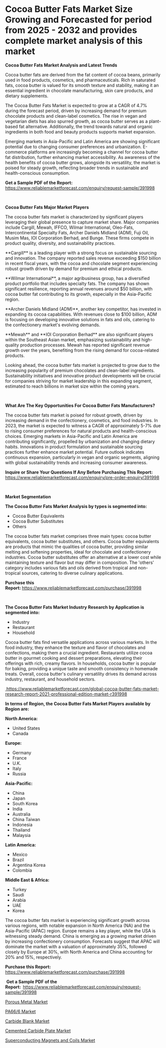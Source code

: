 <p><h1>Cocoa Butter Fats Market Size Growing and Forecasted for period from 2025 - 2032 and provides complete market analysis of this market</h1></p><p><strong>Cocoa Butter Fats Market Analysis and Latest Trends</strong></p>
<p><p>Cocoa butter fats are derived from the fat content of cocoa beans, primarily used in food products, cosmetics, and pharmaceuticals. Rich in saturated fats, cocoa butter is valued for its smooth texture and stability, making it an essential ingredient in chocolate manufacturing, skin care products, and dietary supplements. </p><p>The Cocoa Butter Fats Market is expected to grow at a CAGR of 4.7% during the forecast period, driven by increasing demand for premium chocolate products and clean-label cosmetics. The rise in vegan and vegetarian diets has also spurred growth, as cocoa butter serves as a plant-based fat alternative. Additionally, the trend towards natural and organic ingredients in both food and beauty products supports market expansion. </p><p>Emerging markets in Asia-Pacific and Latin America are showing significant potential due to changing consumer preferences and urbanization. E-commerce platforms are increasingly becoming a channel for cocoa butter fat distribution, further enhancing market accessibility. As awareness of the health benefits of cocoa butter grows, alongside its versatility, the market is poised for steady growth, reflecting broader trends in sustainable and health-conscious consumption.</p></p>
<p><strong>Get a Sample PDF of the Report:&nbsp;</strong> <a href="https://www.reliablemarketforecast.com/enquiry/request-sample/391998?utm_campaign=1130&utm_medium=2&utm_source=Github&utm_content=ia&utm_term=29032025&utm_id=cocoa-butter-fats">https://www.reliablemarketforecast.com/enquiry/request-sample/391998</a></p>
<p>&nbsp;</p>
<p><strong>Cocoa Butter Fats Major Market Players</strong></p>
<p><p>The cocoa butter fats market is characterized by significant players leveraging their global presence to capture market share. Major companies include Cargill, Mewah, IFFCO, Wilmar International, Oleo-Fats, Intercontinental Specialty Fats, Archer Daniels Midland (ADM), Fuji Oil, Musim Mas, IOI Corporation Berhad, and Bunge. These firms compete in product quality, diversity, and sustainability practices.</p><p>**Cargill** is a leading player with a strong focus on sustainable sourcing and innovation. The company reported sales revenue exceeding $150 billion in recent fiscal years, with the cocoa and chocolate segment experiencing robust growth driven by demand for premium and ethical products.</p><p>**Wilmar International**, a major agribusiness group, has a diversified product portfolio that includes specialty fats. The company has shown significant resilience, reporting annual revenues around $50 billion, with cocoa butter fat contributing to its growth, especially in the Asia-Pacific region.</p><p>**Archer Daniels Midland (ADM)**, another key competitor, has invested in expanding its cocoa capabilities. With revenues close to $100 billion, ADM is focusing on developing innovative solutions in fats and oils, catering to the confectionery market's evolving demands.</p><p>**Mewah** and **IOI Corporation Berhad** are also significant players within the Southeast Asian market, emphasizing sustainability and high-quality production processes. Mewah has reported significant revenue growth over the years, benefiting from the rising demand for cocoa-related products.</p><p>Looking ahead, the cocoa butter fats market is projected to grow due to the increasing popularity of premium chocolates and clean-label ingredients. Sustainability initiatives and innovative product developments will be crucial for companies striving for market leadership in this expanding segment, estimated to reach billions in market size within the coming years.</p></p>
<p>&nbsp;</p>
<p><strong>What Are The Key Opportunities For Cocoa Butter Fats Manufacturers?</strong></p>
<p><p>The cocoa butter fats market is poised for robust growth, driven by increasing demand in the confectionery, cosmetics, and food industries. In 2023, the market is expected to witness a CAGR of approximately 5-7% due to rising consumer preferences for natural products and health-conscious choices. Emerging markets in Asia-Pacific and Latin America are contributing significantly, propelled by urbanization and changing dietary habits. Innovations in product formulation and sustainable sourcing practices further enhance market potential. Future outlook indicates continuous expansion, particularly in vegan and organic segments, aligning with global sustainability trends and increasing consumer awareness.</p></p>
<p><strong>Inquire or Share Your Questions If Any Before Purchasing This Report:</strong> <a href="https://www.reliablemarketforecast.com/enquiry/pre-order-enquiry/391998?utm_campaign=1130&utm_medium=2&utm_source=Github&utm_content=ia&utm_term=29032025&utm_id=cocoa-butter-fats">https://www.reliablemarketforecast.com/enquiry/pre-order-enquiry/391998</a></p>
<p>&nbsp;</p>
<p><strong>Market Segmentation</strong></p>
<p><strong>The Cocoa Butter Fats Market Analysis by types is segmented into:</strong></p>
<p><ul><li>Cocoa Butter Equivalents</li><li>Cocoa Butter Substitutes</li><li>Others</li></ul></p>
<p><p>The cocoa butter fats market comprises three main types: cocoa butter equivalents, cocoa butter substitutes, and others. Cocoa butter equivalents are products that mimic the qualities of cocoa butter, providing similar melting and softening properties, ideal for chocolate and confectionery industries. Cocoa butter substitutes offer an alternative at a lower cost while maintaining texture and flavor but may differ in composition. The 'others' category includes various fats and oils derived from tropical and non-tropical sources, catering to diverse culinary applications.</p></p>
<p><strong>Purchase this Report:&nbsp;</strong><a href="https://www.reliablemarketforecast.com/purchase/391998?utm_campaign=1130&utm_medium=2&utm_source=Github&utm_content=ia&utm_term=29032025&utm_id=cocoa-butter-fats">https://www.reliablemarketforecast.com/purchase/391998</a></p>
<p>&nbsp;</p>
<p><strong>The Cocoa Butter Fats Market Industry Research by Application is segmented into:</strong></p>
<p><ul><li>Industry</li><li>Restaurant</li><li>Household</li></ul></p>
<p><p>Cocoa butter fats find versatile applications across various markets. In the food industry, they enhance the texture and flavor of chocolates and confections, making them a crucial ingredient. Restaurants utilize cocoa butter in gourmet cooking and dessert preparations, elevating their offerings with rich, creamy flavors. In households, cocoa butter is popular for baking, providing a unique taste and smooth consistency in homemade treats. Overall, cocoa butter's culinary versatility drives its demand across industry, restaurant, and household sectors.</p></p>
<p><a href="https://www.reliablemarketforecast.com/global-cocoa-butter-fats-market-research-report-2021-professional-edition-market-r391998?utm_campaign=1130&utm_medium=2&utm_source=Github&utm_content=ia&utm_term=29032025&utm_id=cocoa-butter-fats">&nbsp;https://www.reliablemarketforecast.com/global-cocoa-butter-fats-market-research-report-2021-professional-edition-market-r391998</a></p>
<p><strong>In terms of Region, the Cocoa Butter Fats Market Players available by Region are:</strong></p>
<p>
    <p> <strong> North America: </strong>
        <ul>
            <li>United States</li>
            <li>Canada</li>
        </ul>
        </p> 
    <p> <strong> Europe: </strong>
        <ul>
            <li>Germany</li>
            <li>France</li>
            <li>U.K.</li>
            <li>Italy</li>
            <li>Russia</li>
        </ul>
        </p> 
    <p> <strong> Asia-Pacific: </strong>
        <ul>
            <li>China</li>
            <li>Japan</li>
            <li>South Korea</li>
            <li>India</li>
            <li>Australia</li>
            <li>China Taiwan</li>
            <li>Indonesia</li>
            <li>Thailand</li>
            <li>Malaysia</li>
        </ul>
        </p> 
    <p> <strong> Latin America: </strong>
        <ul>
            <li>Mexico</li>
            <li>Brazil</li>
            <li>Argentina Korea</li>
            <li>Colombia</li>
        </ul>
        </p> 
    <p> <strong> Middle East & Africa: </strong>
        <ul>
            <li>Turkey</li>
            <li>Saudi</li>
            <li>Arabia</li>
            <li>UAE</li>
            <li>Korea</li>
        </ul>
    </p>
    </p>
<p><p>The cocoa butter fats market is experiencing significant growth across various regions, with notable expansion in North America (NA) and the Asia-Pacific (APAC) region. Europe remains a key player, while the USA is witnessing steady demand. China is emerging as a growing market driven by increasing confectionery consumption. Forecasts suggest that APAC will dominate the market with a valuation of approximately 35%, followed closely by Europe at 30%, with North America and China accounting for 20% and 15%, respectively.</p></p>
<p><strong>Purchase this Report: </strong><a href="https://www.reliablemarketforecast.com/purchase/391998?utm_campaign=1130&utm_medium=2&utm_source=Github&utm_content=ia&utm_term=29032025&utm_id=cocoa-butter-fats">https://www.reliablemarketforecast.com/purchase/391998</a></p>
<p>&nbsp;<strong>Get a Sample PDF of the Report:&nbsp;&nbsp;</strong><a href="https://www.reliablemarketforecast.com/enquiry/request-sample/391998?utm_campaign=1130&utm_medium=2&utm_source=Github&utm_content=ia&utm_term=29032025&utm_id=cocoa-butter-fats">https://www.reliablemarketforecast.com/enquiry/request-sample/391998</a></p>
<p><strong></strong></p>
<p><p><a href="https://github.com/geresalgieaz/Market-Research-Report-List-1/blob/main/porous-metal-market.md?utm_campaign=1130&utm_medium=2&utm_source=Github&utm_content=ia&utm_term=29032025&utm_id=cocoa-butter-fats">Porous Metal Market</a></p><p><a href="https://github.com/ceranamaduvq/Market-Research-Report-List-1/blob/main/pa666-market.md?utm_campaign=1130&utm_medium=2&utm_source=Github&utm_content=ia&utm_term=29032025&utm_id=cocoa-butter-fats">PA66/6 Market</a></p><p><a href="https://github.com/foustzelmsdv/Market-Research-Report-List-1/blob/main/carbide-blank-market.md?utm_campaign=1130&utm_medium=2&utm_source=Github&utm_content=ia&utm_term=29032025&utm_id=cocoa-butter-fats">Carbide Blank Market</a></p><p><a href="https://github.com/dickstoscopg/Market-Research-Report-List-1/blob/main/cemented-carbide-plate-market.md?utm_campaign=1130&utm_medium=2&utm_source=Github&utm_content=ia&utm_term=29032025&utm_id=cocoa-butter-fats">Cemented Carbide Plate Market</a></p><p><a href="https://github.com/papnider/Market-Research-Report-List-1/blob/main/superconducting-magnets-and-coils-market.md?utm_campaign=1130&utm_medium=2&utm_source=Github&utm_content=ia&utm_term=29032025&utm_id=cocoa-butter-fats">Superconducting Magnets and Coils Market</a></p></p>